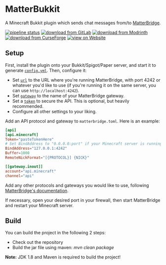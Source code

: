 # MatterBukkit

A Minecraft Bukkit plugin which sends chat messages from/to [MatterBridge](https://github.com/42wim/matterbridge).

[![pipeline status](https://gitlab.com/Programie/MatterBukkit/badges/master/pipeline.svg)](https://gitlab.com/Programie/MatterBukkit/commits/master)
[![download from GitLab](https://img.shields.io/badge/download-Releases-blue?logo=gitlab)](https://gitlab.com/Programie/MatterBukkit/-/releases)
[![download from Modrinth](https://img.shields.io/badge/download-Modrinth-blue?logo=modrinth)](https://modrinth.com/mod/matterbukkit)
[![download from CurseForge](https://img.shields.io/badge/download-CurseForge-blue?logo=curseforge)](https://www.curseforge.com/minecraft/bukkit-plugins/matterbukkit)
[![view on Website](https://img.shields.io/badge/view-Website-blue)](https://selfcoders.com/projects/matterbukkit)

## Setup

First, install the plugin onto your Bukkit/Spigot/Paper server, and start it to generate [`config.yml`](https://gitlab.com/Programie/MatterBukkit/-/blob/master/src/main/resources/config.yml). Then, configure it:

- Set [`url`](https://gitlab.com/Programie/MatterBukkit/-/blob/master/src/main/resources/config.yml#L3) to the URL where you're running MatterBridge, with port 4242 or whatever you'd like to use (if you're running it on the same server, you can use `http://localhost:4242`).
- Set [`gateway`](https://gitlab.com/Programie/MatterBukkit/-/blob/master/src/main/resources/config.yml#L6) to the name of your MatterBridge gateway.
- Set a [`token`](https://gitlab.com/Programie/MatterBukkit/-/blob/master/src/main/resources/config.yml#L9) to secure the API. This is optional, but heavily recommended.
- Configure all other settings to your liking.

Add an API protocol and gateway to `matterbridge.toml`. Here is an example:

```toml
[api]
[api.minecraft]
Token="pasteTokenHere"
# Set BindAddress to "0.0.0.0:port" if your Minecraft server is running on a different server, and you're not using a reverse proxy
BindAddress="127.0.0.1:4242"
Buffer=1000
RemoteNickFormat="[{PROTOCOL}] {NICK}"

[[gateway.inout]]
account="api.minecraft"
channel="api"
```

Add any other protocols and gateways you would like to use, following [MatterBridge's documentation](https://github.com/42wim/matterbridge/wiki/How-to-create-your-config).

If necessary, open your desired port in your firewall, then start MatterBridge and restart your Minecraft server.

## Build

You can build the project in the following 2 steps:

 * Check out the repository
 * Build the jar file using maven: *mvn clean package*

**Note:** JDK 1.8 and Maven is required to build the project!